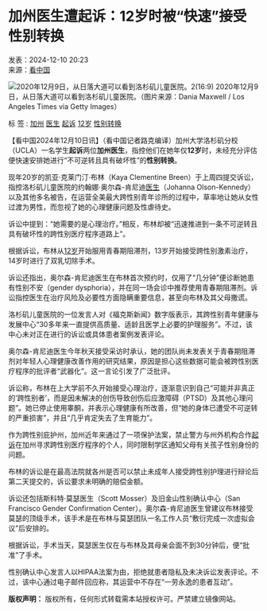 # 加州医生遭起诉：12岁时被“快速”接受性别转换

发表：2024-12-10 20:23  
来源：[看中国](https://www.secretchina.com)  

![2020年12月9日，从日落大道可以看到洛杉矶儿童医院。2(16:9)](https://img6.secretchina.com/pic/2024/12-10/p3578631a73172352-ss.jpg) 2020年12月9日，从日落大道可以看到洛杉矶儿童医院。（图片来源：Dania Maxwell / Los Angeles Times via Getty Images）  

标 签 : [加州](https://search.secretchina.com/news/gb/tag/%E5%8A%A0%E5%B7%9E) [医生](https://search.secretchina.com/news/gb/tag/%E5%8C%BB%E7%94%9F) [起诉](https://search.secretchina.com/news/gb/tag/%E8%B5%B7%E8%AF%89) [12岁](https://search.secretchina.com/news/gb/tag/12%E5%B2%81) [性别转换](https://search.secretchina.com/news/gb/tag/%E6%80%A7%E5%88%AB%E8%BD%AC%E6%8D%A2)  

【看中国2024年12月10日讯】（看中国记者路克编译）加州大学洛杉矶分校（UCLA）一名学生**起诉**两位**加州医生**，指控他们在她年仅**12岁**时，未经充分评估便快速安排她进行“不可逆转且具有破坏性”的**性别转换**。

现年20岁的凯亚·克莱门汀·布林（Kaya Clementine Breen）于上周四提交诉讼，指控洛杉矶儿童医院的约翰娜·奥尔森-肯尼迪[医生](https://www.secretchina.com/news/gb/tag/%E5%8C%BB%E7%94%9F)（Johanna Olson-Kennedy）以及其他多名被告，在运营全美最大跨性别青年诊所的过程中，草率地让她从女性过渡为男性，而忽视了她的心理健康问题及性虐待史。

诉讼中提到：“她需要的是心理治疗。”相反，布林却被“迅速推进到一条不可逆转且具有破坏性的跨性别医疗程序道路上”。

根据诉讼，布林从[12岁](https://www.secretchina.com/news/gb/tag/12%E5%B2%81)开始服用青春期阻滞剂，13岁开始接受跨性别激素治疗，14岁时进行了双乳切除手术。

诉讼还指出，奥尔森-肯尼迪医生在布林首次预约时，仅用了“几分钟”便诊断她患有性别不安（gender dysphoria），并在同一场会诊中推荐使用青春期阻滞剂。诉讼指控医生在治疗风险及必要性方面隐瞒重要信息，甚至向布林及其父母撒谎。

洛杉矶儿童医院的一位发言人对《福克斯新闻》数字版表示，其跨性别青年健康与发展中心“30多年来一直提供高质量、适龄且医学上必要的护理服务”。不过，该中心未对正在进行的诉讼或具体患者案例发表评论。

奥尔森-肯尼迪医生今年秋天接受采访时承认，她的团队尚未发表关于青春期阻滞剂对年轻人心理健康改善作用的研究结果，原因是担心这些数据可能会被跨性别医疗程序的批评者“武器化”。这一言论引发了广泛批评。

诉讼称，布林在上大学前不久开始接受心理治疗，逐渐意识到自己“可能并非真正的‘跨性别者’，而是因未解决的创伤导致创伤后应激障碍（PTSD）及其他心理问题”。她已停止使用睾酮，并表示心理健康有所改善，但“她的身体已遭受不可逆转的严重损害”，并且“几乎肯定失去了生育能力”。

作为跨性别庇护州，加州近年来通过了一项保护法案，禁止警方与州外机构合作[起诉](https://www.secretchina.com/news/gb/tag/%E8%B5%B7%E8%AF%89)在加州寻求跨性别医疗程序的个人，同时限制学区通知父母有关孩子性别身份的问题。

布林的诉讼是在最高法院就各州是否可以禁止未成年人接受跨性别护理进行辩论后第二天提交的，诉讼要求未明确的赔偿金额。

诉讼还包括斯科特·莫瑟医生（Scott Mosser）及旧金山性别确认中心（San Francisco Gender Confirmation Center）。奥尔森-肯尼迪医生曾建议布林接受莫瑟的顶级手术，该手术是在布林与莫瑟团队一名工作人员“敷衍完成一次虚拟会议”后安排的。

根据诉讼，手术当天，莫瑟医生仅在与布林及其母亲会面不到30分钟后，便“批准”了手术。

性别确认中心发言人以HIPAA法案为由，拒绝就患者隐私及未决诉讼发表评论。不过，该中心通过电子邮件回应称，其运营中不存在“一劳永逸的患者互动”。

**版权声明：** 版权所有，任何形式转载需本站授权许可。严禁建立镜像网站。